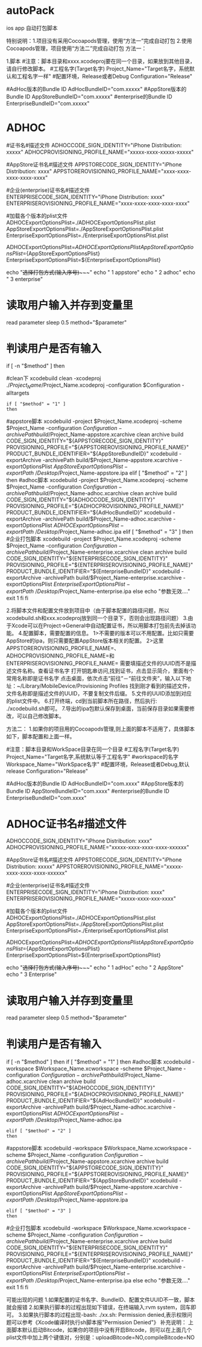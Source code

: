 # autoPack
ios app 自动打包脚本

特别说明：1.项目没有采用Cocoapods管理，使用“方法一”完成自动打包
2.使用Cocoapods管理，项目使用“方法二”完成自动打包
方法一：

1.脚本
#注意：脚本目录和xxxx.xcodeproj要在同一个目录，如果放到其他目录，请自行修改脚本。
#工程名字(Target名字)
Project_Name="Target名字，系统默认和工程名字一样"
#配置环境，Release或者Debug
Configuration="Release"

#AdHoc版本的Bundle ID
AdHocBundleID="com.xxxxx"
#AppStore版本的Bundle ID
AppStoreBundleID="com.xxxxx"
#enterprise的Bundle ID
EnterpriseBundleID="com.xxxxx"

# ADHOC
#证书名#描述文件
ADHOCCODE_SIGN_IDENTITY="iPhone Distribution: xxxxx"
ADHOCPROVISIONING_PROFILE_NAME="xxxxx-xxxx-xxxxx-xxxxx"

#AppStore证书名#描述文件
APPSTORECODE_SIGN_IDENTITY="iPhone Distribution: xxxx"
APPSTOREROVISIONING_PROFILE_NAME="xxxx-xxxx-xxxx-xxxx-xxxx"

#企业(enterprise)证书名#描述文件
ENTERPRISECODE_SIGN_IDENTITY="iPhone Distribution: xxxx"
ENTERPRISEROVISIONING_PROFILE_NAME="xxxx-xxxx-xxxx-xxxx-xxxx"

#加载各个版本的plist文件
ADHOCExportOptionsPlist=./ADHOCExportOptionsPlist.plist
AppStoreExportOptionsPlist=./AppStoreExportOptionsPlist.plist
EnterpriseExportOptionsPlist=./EnterpriseExportOptionsPlist.plist

ADHOCExportOptionsPlist=${ADHOCExportOptionsPlist}
AppStoreExportOptionsPlist=${AppStoreExportOptionsPlist}
EnterpriseExportOptionsPlist=${EnterpriseExportOptionsPlist}

echo "~~~~~~~~~~~~选择打包方式(输入序号)~~~~~~~~~~~~~~~"
echo "      1 appstore"
echo "      2 adhoc"
echo "      3 enterprise"

# 读取用户输入并存到变量里
read parameter
sleep 0.5
method="$parameter"

# 判读用户是否有输入
if [ -n "$method" ]
then

#clean下
xcodebuild clean -xcodeproj ./$Project_Name/$Project_Name.xcodeproj -configuration $Configuration -alltargets

    if [ "$method" = "1" ]
    then

#appstore脚本
xcodebuild -project $Project_Name.xcodeproj -scheme $Project_Name -configuration $Configuration -archivePath build/$Project_Name-appstore.xcarchive clean archive build  CODE_SIGN_IDENTITY="${APPSTORECODE_SIGN_IDENTITY}" PROVISIONING_PROFILE="${APPSTOREROVISIONING_PROFILE_NAME}" PRODUCT_BUNDLE_IDENTIFIER="${AppStoreBundleID}"
xcodebuild -exportArchive -archivePath build/$Project_Name-appstore.xcarchive -exportOptionsPlist $AppStoreExportOptionsPlist -exportPath ~/Desktop/$Project_Name-appstore.ipa
    elif [ "$method" = "2" ]
    then
#adhoc脚本
xcodebuild -project $Project_Name.xcodeproj -scheme $Project_Name -configuration $Configuration -archivePath build/$Project_Name-adhoc.xcarchive clean archive build CODE_SIGN_IDENTITY="${ADHOCCODE_SIGN_IDENTITY}" PROVISIONING_PROFILE="${ADHOCPROVISIONING_PROFILE_NAME}" PRODUCT_BUNDLE_IDENTIFIER="${AdHocBundleID}"
xcodebuild -exportArchive -archivePath build/$Project_Name-adhoc.xcarchive -exportOptionsPlist $ADHOCExportOptionsPlist -exportPath ~/Desktop/$Project_Name-adhoc.ipa
    elif [ "$method" = "3" ]
    then
#企业打包脚本
xcodebuild -project $Project_Name.xcodeproj -scheme $Project_Name -configuration $Configuration -archivePath build/$Project_Name-enterprise.xcarchive clean archive build CODE_SIGN_IDENTITY="${ENTERPRISECODE_SIGN_IDENTITY}" PROVISIONING_PROFILE="${ENTERPRISEROVISIONING_PROFILE_NAME}" PRODUCT_BUNDLE_IDENTIFIER="${EnterpriseBundleID}"
xcodebuild -exportArchive -archivePath build/$Project_Name-enterprise.xcarchive -exportOptionsPlist $EnterpriseExportOptionsPlist -exportPath ~/Desktop/$Project_Name-enterprise.ipa
else
    echo "参数无效...."
    exit 1
    fi
fi


2.将脚本文件和配置文件放到项目中（由于脚本配置的路径问题，所以xcodebuild.sh和xxx.xcodeproj放到同一个目录下，否则会出现路径问题）
3.由于Xcode可以在Project->General中自动配置证书，所以用脚本打包前先去掉该功能。
4.配置脚本，需要配置的信息。
1>不需要的版本可以不用配置。比如只需要AppStore的ipa，则只需要配置AppStore版本相关的配置。
2>这里APPSTOREROVISIONING_PROFILE_NAME=、ADHOCPROVISIONING_PROFILE_NAME=和ENTERPRISEROVISIONING_PROFILE_NAME= 需要填描述文件的UUID而不是描述文件名称。查看证书名字
打开钥匙串访问,找到证书，点击显示简介，里面有个常用名称即是证书名字
点击桌面，依次点击“前往”－“前往文件夹”，输入以下地址：~/Library/MobileDevice/Provisioning Profiles
找到刚才看到的描述文件，文件名称即是描述文件的UUID，不要复制文件后缀。
5.文件的UUID添加到对应的plist文件中。
6.打开终端，cd到当前脚本所在路径，然后执行: ./xcodebuild.sh即可。
7.导出的ipa包默认保存到桌面，当前保存目录如果需要修改，可以自己修改脚本。

方法二：
1.如果你的项目用的Cocoapods管理,则上面的脚本不适用了，具体脚本如下，脚本配置和上面一样。

#注意：脚本目录和WorkSpace目录在同一个目录
#工程名字(Target名字)
Project_Name="Target名字,系统默认等于工程名字"
#workspace的名字
Workspace_Name="WorkSpace名字"
#配置环境，Release或者Debug,默认release
Configuration="Release"

#AdHoc版本的Bundle ID
AdHocBundleID="com.xxxx"
#AppStore版本的Bundle ID
AppStoreBundleID="com.xxxx"
#enterprise的Bundle ID
EnterpriseBundleID="com.xxxx"

# ADHOC证书名#描述文件
ADHOCCODE_SIGN_IDENTITY="iPhone Distribution: xxxx"
ADHOCPROVISIONING_PROFILE_NAME="xxxxx-xxxx-xxxx-xxxx-xxxxxx"

#AppStore证书名#描述文件
APPSTORECODE_SIGN_IDENTITY="iPhone Distribution: xxxxx"
APPSTOREROVISIONING_PROFILE_NAME="xxxxx-xxxx-xxxx-xxxx-xxxxxx"

#企业(enterprise)证书名#描述文件
ENTERPRISECODE_SIGN_IDENTITY="iPhone Distribution: xxxx"
ENTERPRISEROVISIONING_PROFILE_NAME="xxxxx-xxxx-xxx-xxxx"

#加载各个版本的plist文件
ADHOCExportOptionsPlist=./ADHOCExportOptionsPlist.plist
AppStoreExportOptionsPlist=./AppStoreExportOptionsPlist.plist
EnterpriseExportOptionsPlist=./EnterpriseExportOptionsPlist.plist

ADHOCExportOptionsPlist=${ADHOCExportOptionsPlist}
AppStoreExportOptionsPlist=${AppStoreExportOptionsPlist}
EnterpriseExportOptionsPlist=${EnterpriseExportOptionsPlist}

echo "~~~~~~~~~~~~选择打包方式(输入序号)~~~~~~~~~~~~~~~"
echo "      1 adHoc"
echo "      2 AppStore"
echo "      3 Enterprise"

# 读取用户输入并存到变量里
read parameter
sleep 0.5
method="$parameter"

# 判读用户是否有输入
if [ -n "$method" ]
then
    if [ "$method" = "1" ]
    then
#adhoc脚本
xcodebuild -workspace $Workspace_Name.xcworkspace -scheme $Project_Name -configuration $Configuration -archivePath build/$Project_Name-adhoc.xcarchive clean archive build CODE_SIGN_IDENTITY="${ADHOCCODE_SIGN_IDENTITY}" PROVISIONING_PROFILE="${ADHOCPROVISIONING_PROFILE_NAME}" PRODUCT_BUNDLE_IDENTIFIER="${AdHocBundleID}"
xcodebuild  -exportArchive -archivePath build/$Project_Name-adhoc.xcarchive -exportOptionsPlist ${ADHOCExportOptionsPlist} -exportPath ~/Desktop/$Project_Name-adhoc.ipa

    elif [ "$method" = "2" ]
    then
#appstore脚本
xcodebuild -workspace $Workspace_Name.xcworkspace -scheme $Project_Name -configuration $Configuration -archivePath build/$Project_Name-appstore.xcarchive archive build CODE_SIGN_IDENTITY="${APPSTORECODE_SIGN_IDENTITY}" PROVISIONING_PROFILE="${APPSTOREROVISIONING_PROFILE_NAME}" PRODUCT_BUNDLE_IDENTIFIER="${AppStoreBundleID}"
xcodebuild  -exportArchive -archivePath build/$Project_Name-appstore.xcarchive -exportOptionsPlist ${AppStoreExportOptionsPlist} -exportPath ~/Desktop/$Project_Name-appstore.ipa

    elif [ "$method" = "3" ]
    then
#企业打包脚本
xcodebuild -workspace $Workspace_Name.xcworkspace -scheme $Project_Name -configuration $Configuration -archivePath build/$Project_Name-enterprise.xcarchive archive build CODE_SIGN_IDENTITY="${ENTERPRISECODE_SIGN_IDENTITY}" PROVISIONING_PROFILE="${ENTERPRISEROVISIONING_PROFILE_NAME}" PRODUCT_BUNDLE_IDENTIFIER="${EnterpriseBundleID}"
xcodebuild  -exportArchive -archivePath build/$Project_Name-enterprise.xcarchive -exportOptionsPlist ${EnterpriseExportOptionsPlist} -exportPath ~/Desktop/$Project_Name-enterprise.ipa
    else
    echo "参数无效...."
    exit 1
    fi
fi

可能出现的问题
1.如果配置的证书名字、BundleID、配置文件UUID不一致，脚本就会报错
2.如果执行脚本的过程出现如下错误，在终端输入:rvm system，回车即可。
3.如果执行脚本的过程出现-bash: ./xx.sh: Permission denied,表示权限问题可以参考《Xcode编译时执行sh脚本报"Permission Denied"》
补充说明：
上面脚本默认启动Bitcode，如果你的项目中没有开启Bitcode，则可以在上面几个plist文件中加上两个键值对，分别是：uploadBitcode=NO,compileBitcode=NO
